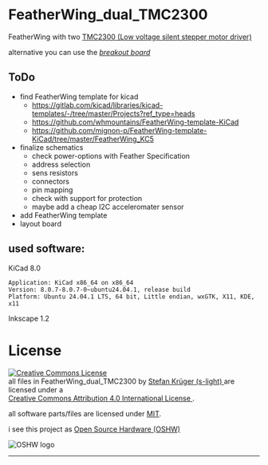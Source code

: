 # FeatherWing_dual_TMC2300

FeatherWing with two [TMC2300 (Low voltage silent stepper motor driver)](https://www.analog.com/en/products/tmc2300.html)

alternative you can use the [_breakout board_](https://www.reichelt.de/de/de/shop/produkt/breakout_board_fuer_tmc2300_schrittmotor-treiber-284703)

## ToDo

-   find FeatherWing template for kicad
    -   https://gitlab.com/kicad/libraries/kicad-templates/-/tree/master/Projects?ref_type=heads
    -   https://github.com/whmountains/FeatherWing-template-KiCad
    -   https://github.com/mignon-p/FeatherWing-template-KiCad/tree/master/FeatherWing_KC5
-   finalize schematics
    - check power-options with Feather Specification
    -   address selection
    -   sens resistors
    -   connectors
    -   pin mapping
    -   check with support for protection
    - maybe add a cheap I2C acceleromater sensor
-   add FeatherWing template
-   layout board

<!-- file format / software information -->

## used software:

KiCad 8.0

```
Application: KiCad x86_64 on x86_64
Version: 8.0.7-8.0.7-0~ubuntu24.04.1, release build
Platform: Ubuntu 24.04.1 LTS, 64 bit, Little endian, wxGTK, X11, KDE, x11
```

Inkscape 1.2

# License

<!-- license info -->
<a rel="license" href="http://creativecommons.org/licenses/by/4.0/">
    <img alt="Creative Commons License" style="border-width:0"
        src="https://i.creativecommons.org/l/by/4.0/88x31.png" />
</a>
<br />
<span xmlns:dct="http://purl.org/dc/terms/" property="dct:title">
    all files in FeatherWing_dual_TMC2300
</span> by
<a xmlns:cc="http://creativecommons.org/ns#"
        href="https://github.com/s-light/FeatherWing_dual_TMC2300"
        property="cc:attributionName"
        rel="cc:attributionURL">
    Stefan Krüger (s-light)
</a>
are licensed under a<br/>
<a rel="license" href="http://creativecommons.org/licenses/by/4.0/">
    Creative Commons Attribution 4.0 International License
</a>.

all software parts/files are licensed under [MIT](LICENSE).

i see this project as [Open Source Hardware (OSHW)](https://www.oshwa.org/definition/)

![OSHW logo](http://www.oshwa.org/wp-content/uploads/2014/03/oshw-logo.svg)

<!-- license info end -->

---

<style>
    img {
        max-width: 80vw;
        max-height: 70vh;
    }
</style>
